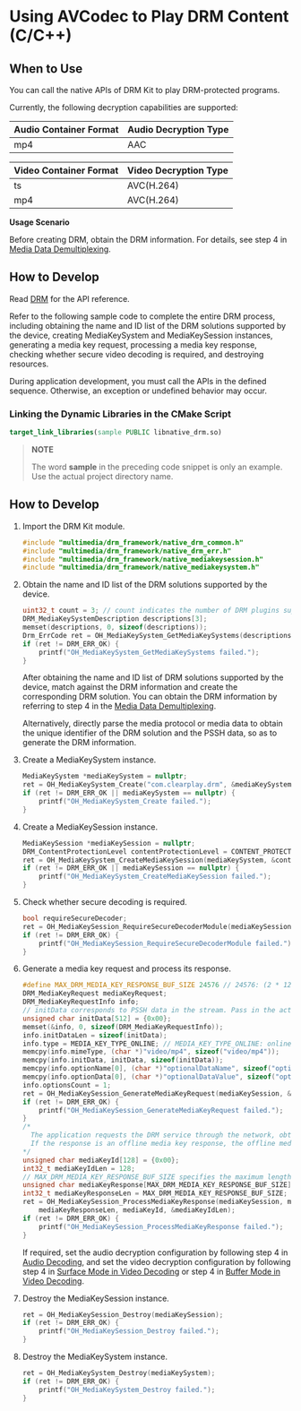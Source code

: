 # Using AVCodec to Play DRM Content (C/C++)

## When to Use

You can call the native APIs of DRM Kit to play DRM-protected programs.

Currently, the following decryption capabilities are supported:

| Audio Container Format| Audio Decryption Type|
|----------|:-------|
| mp4      | AAC    |

| Video Container Format| Video Decryption Type|
|----------|:------------|
| ts       | AVC(H.264)  |
| mp4      | AVC(H.264)  |
<!--RP1--><!--RP1End-->

**Usage Scenario**

Before creating DRM, obtain the DRM information. For details, see step 4 in [Media Data Demultiplexing](../avcodec/audio-video-demuxer.md#how-to-develop).

## How to Develop

Read [DRM](../../reference/apis-drm-kit/_drm.md) for the API reference.

Refer to the following sample code to complete the entire DRM process, including obtaining the name and ID list of the DRM solutions supported by the device, creating MediaKeySystem and MediaKeySession instances, generating a media key request, processing a media key response, checking whether secure video decoding is required, and destroying resources.

During application development, you must call the APIs in the defined sequence. Otherwise, an exception or undefined behavior may occur.  

### Linking the Dynamic Libraries in the CMake Script

``` cmake
target_link_libraries(sample PUBLIC libnative_drm.so)
```

> **NOTE**
>
> The word **sample** in the preceding code snippet is only an example. Use the actual project directory name.
>

## How to Develop

1. Import the DRM Kit module.

    ```c++
    #include "multimedia/drm_framework/native_drm_common.h"
    #include "multimedia/drm_framework/native_drm_err.h"
    #include "multimedia/drm_framework/native_mediakeysession.h"
    #include "multimedia/drm_framework/native_mediakeysystem.h"
    ```

2. Obtain the name and ID list of the DRM solutions supported by the device.

    ```c++
    uint32_t count = 3; // count indicates the number of DRM plugins supported by the device. Pass in the actual number.
    DRM_MediaKeySystemDescription descriptions[3];
    memset(descriptions, 0, sizeof(descriptions));
    Drm_ErrCode ret = OH_MediaKeySystem_GetMediaKeySystems(descriptions, &count);
    if (ret != DRM_ERR_OK) {
        printf("OH_MediaKeySystem_GetMediaKeySystems failed.");
    }
    ```

    After obtaining the name and ID list of DRM solutions supported by the device, match against the DRM information and create the corresponding DRM solution. You can obtain the DRM information by referring to step 4 in the [Media Data Demultiplexing](../avcodec/audio-video-demuxer.md#how-to-develop).

    Alternatively, directly parse the media protocol or media data to obtain the unique identifier of the DRM solution and the PSSH data, so as to generate the DRM information.

3. Create a MediaKeySystem instance.

    ```c++
    MediaKeySystem *mediaKeySystem = nullptr;
    ret = OH_MediaKeySystem_Create("com.clearplay.drm", &mediaKeySystem);
    if (ret != DRM_ERR_OK || mediaKeySystem == nullptr) {
        printf("OH_MediaKeySystem_Create failed.");
    }
    ```

4. Create a MediaKeySession instance.

    ```c++
    MediaKeySession *mediaKeySession = nullptr;
    DRM_ContentProtectionLevel contentProtectionLevel = CONTENT_PROTECTION_LEVEL_SW_CRYPTO; // Set the content protection level supported by the device.
    ret = OH_MediaKeySystem_CreateMediaKeySession(mediaKeySystem, &contentProtectionLevel, &mediaKeySession);
    if (ret != DRM_ERR_OK || mediaKeySession == nullptr) {
        printf("OH_MediaKeySystem_CreateMediaKeySession failed.");
    }
    ```

5. Check whether secure decoding is required.

    ```c++
    bool requireSecureDecoder;
    ret = OH_MediaKeySession_RequireSecureDecoderModule(mediaKeySession, "video/avc", &requireSecureDecoder);
    if (ret != DRM_ERR_OK) {
        printf("OH_MediaKeySession_RequireSecureDecoderModule failed.");
    }
    ```

6. Generate a media key request and process its response.

    ```c++
    #define MAX_DRM_MEDIA_KEY_RESPONSE_BUF_SIZE 24576 // 24576: (2 * 12 * 1024)
    DRM_MediaKeyRequest mediaKeyRequest;
    DRM_MediaKeyRequestInfo info;
    // initData corresponds to PSSH data in the stream. Pass in the actual data.
    unsigned char initData[512] = {0x00};
    memset(&info, 0, sizeof(DRM_MediaKeyRequestInfo));
    info.initDataLen = sizeof(initData);
    info.type = MEDIA_KEY_TYPE_ONLINE; // MEDIA_KEY_TYPE_ONLINE: online media key request; MEDIA_KEY_TYPE_OFFLINE: offline media key request.
    memcpy(info.mimeType, (char *)"video/mp4", sizeof("video/mp4"));
    memcpy(info.initData, initData, sizeof(initData));
    memcpy(info.optionName[0], (char *)"optionalDataName", sizeof("optionalDataName"));
    memcpy(info.optionData[0], (char *)"optionalDataValue", sizeof("optionalDataValue"));
    info.optionsCount = 1;
    ret = OH_MediaKeySession_GenerateMediaKeyRequest(mediaKeySession, &info, &mediaKeyRequest);
    if (ret != DRM_ERR_OK) {
        printf("OH_MediaKeySession_GenerateMediaKeyRequest failed.");
    }
    /*
      The application requests the DRM service through the network, obtains a media key response, and sends the response to OH_MediaKeySession_ProcessMediaKeyResponse.
      If the response is an offline media key response, the offline media key ID is returned. Set mediaKeyId based on the actual data and length.
    */
    unsigned char mediaKeyId[128] = {0x00};
    int32_t mediaKeyIdLen = 128;
    // MAX_DRM_MEDIA_KEY_RESPONSE_BUF_SIZE specifies the maximum length of a media key response. Pass in the actual length.
    unsigned char mediaKeyResponse[MAX_DRM_MEDIA_KEY_RESPONSE_BUF_SIZE] = {0x00};
    int32_t mediaKeyResponseLen = MAX_DRM_MEDIA_KEY_RESPONSE_BUF_SIZE;
    ret = OH_MediaKeySession_ProcessMediaKeyResponse(mediaKeySession, mediaKeyResponse,
        mediaKeyResponseLen, mediaKeyId, &mediaKeyIdLen);
    if (ret != DRM_ERR_OK) {
        printf("OH_MediaKeySession_ProcessMediaKeyResponse failed.");
    }
    ```

    If required, set the audio decryption configuration by following step 4 in [Audio Decoding](../avcodec/audio-decoding.md#how-to-develop), and set the video decryption configuration by following step 4 in [Surface Mode in Video Decoding](../avcodec/video-decoding.md#surface-mode) or step 4 in [Buffer Mode in Video Decoding](../avcodec/video-decoding.md#buffer-mode).

7. Destroy the MediaKeySession instance.

    ```c++
    ret = OH_MediaKeySession_Destroy(mediaKeySession);
    if (ret != DRM_ERR_OK) {
        printf("OH_MediaKeySession_Destroy failed.");
    }
    ```

8. Destroy the MediaKeySystem instance.

    ```c++
    ret = OH_MediaKeySystem_Destroy(mediaKeySystem);
    if (ret != DRM_ERR_OK) {
        printf("OH_MediaKeySystem_Destroy failed.");
    }
    ```
